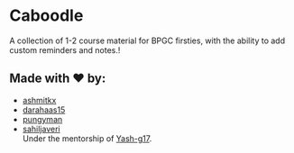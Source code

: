 # Caboodle

A collection of 1-2 course material for BPGC firsties, with the ability to add custom reminders and notes.!

## Made with ♥ by:
- [ashmitkx](https://github.com/ashmitkx)
- [darahaas15](https://github.com/darahaas15)
- [pungyman](https://github.com/pungyman)
- [sahiljaveri](https://github.com/sahiljaveri)\
Under the mentorship of [Yash-g17](https://github.com/Yash-g17/).
